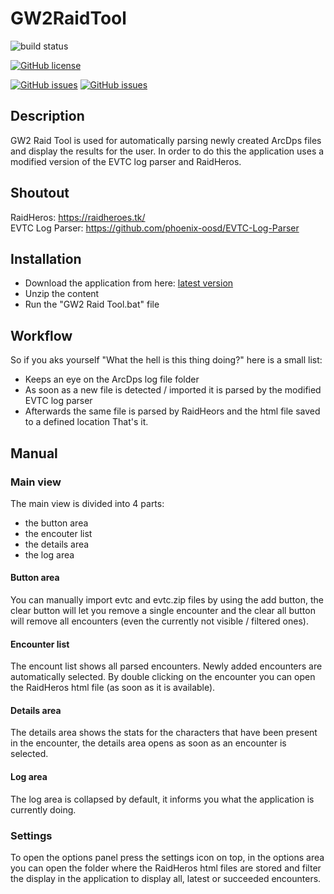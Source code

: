 # GW2RaidTool
![build status](https://daniel-fischer.visualstudio.com/_apis/public/build/definitions/745bf3ce-6aa9-400c-a2f7-0e34d260a006/3/badge)

[![GitHub license](https://img.shields.io/badge/license-MIT-blue.svg)](https://raw.githubusercontent.com/M4xZ3r0/GW2RaidTool/master/LICENSE)

[![GitHub issues](https://img.shields.io/github/issues/M4xZ3r0/GW2RaidTool.svg)](https://github.com/M4xZ3r0/GW2RaidTool/issues)
[![GitHub issues](https://img.shields.io/github/issues-closed/M4xZ3r0/GW2RaidTool.svg)](https://github.com/M4xZ3r0/GW2RaidTool/issues?utf8=%E2%9C%93&q=is%3Aissue%20is%3Aclosed)

## Description
GW2 Raid Tool is used for automatically parsing newly created ArcDps files and display the results for the user.
In order to do this the application uses a modified version of the EVTC log parser and RaidHeros.

## Shoutout
RaidHeros: https://raidheroes.tk/  
EVTC Log Parser: https://github.com/phoenix-oosd/EVTC-Log-Parser

## Installation
- Download the application from here: [latest version](https://github.com/M4xZ3r0/GW2RaidTool/raw/master/Versions/1.0.5/GW2RaidTool_1.0.5.zip)
- Unzip the content
- Run the "GW2 Raid Tool.bat" file

## Workflow
So if you aks yourself "What the hell is this thing doing?" here is a small list:
- Keeps an eye on the ArcDps log file folder
- As soon as a new file is detected / imported it is parsed by the modified EVTC log parser
- Afterwards the same file is parsed by RaidHeors and the html file saved to a defined location
That's it.

## Manual
### Main view
The main view is divided into 4 parts:
- the button area
- the encouter list
- the details area
- the log area

#### Button area
You can manually import evtc and evtc.zip files by using the add button, the clear button will let you remove a single encounter and the clear all button will remove all encounters (even the currently not visible / filtered ones).

#### Encounter list
The encount list shows all parsed encounters. Newly added encounters are automatically selected.
By double clicking on the encounter you can open the RaidHeros html file (as soon as it is available).

#### Details area
The details area shows the stats for the characters that have been present in the encounter, the details area opens as soon as an encounter is selected.

#### Log area
The log area is collapsed by default, it informs you what the application is currently doing.

### Settings
To open the options panel press the settings icon on top, in the options area you can open the folder where the RaidHeros html files are stored and filter the display in the application to display all, latest or succeeded encounters.

